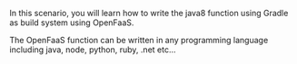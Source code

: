 In this scenario, you will learn how to write the java8 function using Gradle as build system using OpenFaaS. 


The OpenFaaS function can be written in any programming language including java, node, python, ruby, .net etc...
